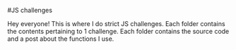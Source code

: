 #JS challenges

Hey everyone! This is where I do strict JS challenges. Each folder contains the contents pertaining to 1 challenge.
Each folder contains the source code and a post about the functions I use.

